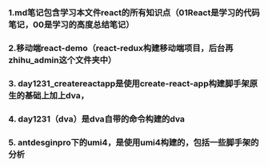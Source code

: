 ### 1.md笔记包含学习本文件react的所有知识点（01React是学习的代码笔记，00是学习的高度总结笔记）

### 2.移动端react-demo（react-redux构建移动端项目，后台再zhihu_admin这个文件夹中）

### 3. day1231_createreactapp是使用create-react-app构建脚手架原生的基础上加上dva，

### 4. day1231（dva）是dva自带的命令构建的dva

### 5. antdesginpro下的umi4，是使用umi4构建的，包括一些脚手架的分析
